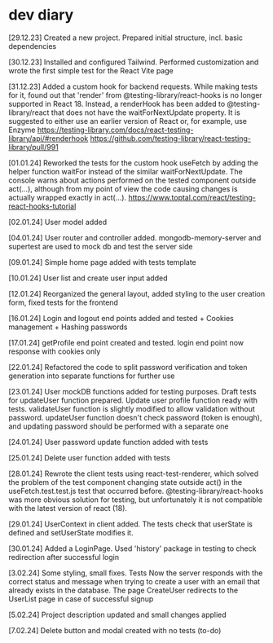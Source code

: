 # dev diary

[29.12.23] Created a new project. Prepared initial structure, incl. basic dependencies

[30.12.23] Installed and configured Tailwind. Performed customization and wrote the first simple test for the React Vite page

[31.12.23] Added a custom hook for backend requests. While making tests for it, found out that 'render' from @testing-library/react-hooks is no longer supported in React 18. Instead, a renderHook has been added to @testing-library/react that does not have the waitForNextUpdate property. It is suggested to either use an earlier version of React or, for example, use Enzyme
<https://testing-library.com/docs/react-testing-library/api/#renderhook>
<https://github.com/testing-library/react-testing-library/pull/991>

[01.01.24] Reworked the tests for the custom hook useFetch by adding the helper function waitFor instead of the similar waitForNextUpdate. The console warns about actions performed on the tested component outside act(...), although from my point of view the code causing changes is actually wrapped exactly in act(...).
<https://www.toptal.com/react/testing-react-hooks-tutorial>

[02.01.24] User model added

[04.01.24] User router and controller added. mongodb-memory-server and supertest are used to mock db and test the server side

[09.01.24] Simple home page added with tests template

[10.01.24] User list and create user input added

[12.01.24] Reorganized the general layout, added styling to the user creation form, fixed tests for the frontend

[16.01.24] Login and logout end points added and tested + Cookies management + Hashing passwords

[17.01.24] getProfile end point created and tested. login end point now response with cookies only

[22.01.24] Refactored the code to split password verification and token generation into separate functions for further use

[23.01.24] User mockDB functions added for testing purposes. Draft tests for updateUser function prepared. Update user profile function ready with tests. validateUser function is slightly modified to allow validation without password. updateUser function doesn't check password (token is enough), and updating password should be performed with a separate one

[24.01.24] User password update function added with tests

[25.01.24] Delete user function added with tests

[28.01.24] Rewrote the client tests using react-test-renderer, which solved the problem of the test component changing state outside act() in the useFetch.test.test.js test that occurred before. @testing-library/react-hooks was more obvious solution for testing, but unfortunately it is not compatible with the latest version of react (18).

[29.01.24] UserContext in client added. The tests check that userState is defined and setUserState modifies it.

[30.01.24] Added a LoginPage. Used 'history' package in testing to check redirection after successful login

[3.02.24] Some styling, small fixes. Tests
Now the server responds with the correct status and message when trying to create a user with an email that already exists in the database. The page CreateUser redirects to the UserList page in case of successful signup

[5.02.24] Project description updated and small changes applied

[7.02.24] Delete button and modal created with no tests (to-do)
